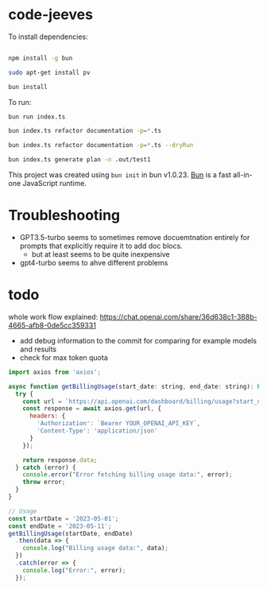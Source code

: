 # code-jeeves

To install dependencies:

```bash

npm install -g bun

sudo apt-get install pv

bun install
```

To run:

```bash
bun run index.ts

bun index.ts refactor documentation -p=*.ts

bun index.ts refactor documentation -p=*.ts --dryRun

bun index.ts generate plan -n .out/test1

```

This project was created using `bun init` in bun v1.0.23. [Bun](https://bun.sh) is a fast all-in-one JavaScript runtime.

# Troubleshooting

- GPT3.5-turbo seems to sometimes remove docuemtnation entirely for prompts that explicitly require it to add doc blocs.
  - but at least seems to be quite inexpensive
- gpt4-turbo seems to ahve different problems

# todo

whole work flow explained:
https://chat.openai.com/share/36d638c1-388b-4665-afb8-0de5cc359331

- add debug information to the commit for comparing for example models and results
- check for max token quota

```javascript
import axios from 'axios';

async function getBillingUsage(start_date: string, end_date: string): Promise<any> {
  try {
    const url = `https://api.openai.com/dashboard/billing/usage?start_date=${start_date}&end_date=${end_date}`;
    const response = await axios.get(url, {
      headers: {
        'Authorization': `Bearer YOUR_OPENAI_API_KEY`,
        'Content-Type': 'application/json'
      }
    });

    return response.data;
  } catch (error) {
    console.error("Error fetching billing usage data:", error);
    throw error;
  }
}

// Usage
const startDate = '2023-05-01';
const endDate = '2023-05-11';
getBillingUsage(startDate, endDate)
  .then(data => {
    console.log("Billing usage data:", data);
  })
  .catch(error => {
    console.log("Error:", error);
  });

```
